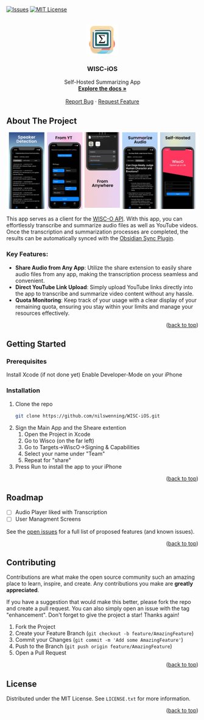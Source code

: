 <!-- Improved compatibility of back to top link: See: https://github.com/othneildrew/Best-README-Template/pull/73 -->
<a name="readme-top"></a>
<!--
*** Thanks for checking out the Best-README-Template. If you have a suggestion
*** that would make this better, please fork the repo and create a pull request
*** or simply open an issue with the tag "enhancement".
*** Don't forget to give the project a star!
*** Thanks again! Now go create something AMAZING! :D
-->



<!-- PROJECT SHIELDS -->
<!--
*** I'm using markdown "reference style" links for readability.
*** Reference links are enclosed in brackets [ ] instead of parentheses ( ).
*** See the bottom of this document for the declaration of the reference variables
*** for contributors-url, forks-url, etc. This is an optional, concise syntax you may use.
*** https://www.markdownguide.org/basic-syntax/#reference-style-links
-->
[![Issues][issues-shield]][issues-url]
[![MIT License][license-shield]][license-url]



<!-- PROJECT LOGO -->
<br />
<div align="center">
  <a href="https://github.com/nilswenning/WISC-iOS">
    <img src="docs/img/Wisco-logo.png" alt="Logo" width="80" height="80">
  </a>

<h3 align="center">WISC-iOS</h3>

  <p align="center">
    Self-Hosted Summarizing App
    <br />
    <a href="https://github.com/nilswenning/WISC-iOS"><strong>Explore the docs »</strong></a>
    <br />
    <br />
    <a href="https://github.com/nilswenning/WISC-iOS/issues/new?labels=bug&template=bug-report---.md">Report Bug</a>
    ·
    <a href="https://github.com/nilswenning/WISC-iOS/issues/new?labels=enhancement&template=feature-request---.md">Request Feature</a>
  </p>
</div>



<!-- ABOUT THE PROJECT -->
## About The Project

![Test Image 3](docs/img/Iphone_mok.jpg)

This app serves as a client for the [WISC-O API](https://github.com/nilswenning/Wisc-O). With this app, you can effortlessly transcribe and summarize audio files as well as YouTube videos. Once the transcription and summarization processes are completed, the results can be automatically synced with the [Obsidian Sync Plugin](https://github.com/nilswenning/WiscO-Obsidian-Sync).

### Key Features:

- **Share Audio from Any App**: Utilize the share extension to easily share audio files from any app, making the transcription process seamless and convenient.
- **Direct YouTube Link Upload**: Simply upload YouTube links directly into the app to transcribe and summarize video content without any hassle.
- **Quota Monitoring**: Keep track of your usage with a clear display of your remaining quota, ensuring you stay within your limits and manage your resources effectively.




<p align="right">(<a href="#readme-top">back to top</a>)</p>




<!-- GETTING STARTED -->
## Getting Started
### Prerequisites

Install Xcode (if not done yet)
Enable Developer-Mode on your iPhone

### Installation


1. Clone the repo
   ```sh
   git clone https://github.com/nilswenning/WISC-iOS.git
   ```
2. Sign the Main App and the Sheare extention
   1. Open the Project in Xcode
   2. Go to Wisco (on the far left)
   3. Go to Targets->WiscO->Signing & Capabilities
   4. Select your name under "Team"
   5. Repeat for "share"
3. Press Run to install the app to your iPhone

<p align="right">(<a href="#readme-top">back to top</a>)</p>



<!-- ROADMAP -->
## Roadmap

- [ ] Audio Player liked with Transcription
- [ ] User Managment Screens

See the [open issues](https://github.com/nilswenning/WISC-iOS/issues) for a full list of proposed features (and known issues).

<p align="right">(<a href="#readme-top">back to top</a>)</p>



<!-- CONTRIBUTING -->
## Contributing

Contributions are what make the open source community such an amazing place to learn, inspire, and create. Any contributions you make are **greatly appreciated**.

If you have a suggestion that would make this better, please fork the repo and create a pull request. You can also simply open an issue with the tag "enhancement".
Don't forget to give the project a star! Thanks again!

1. Fork the Project
2. Create your Feature Branch (`git checkout -b feature/AmazingFeature`)
3. Commit your Changes (`git commit -m 'Add some AmazingFeature'`)
4. Push to the Branch (`git push origin feature/AmazingFeature`)
5. Open a Pull Request

<p align="right">(<a href="#readme-top">back to top</a>)</p>



<!-- LICENSE -->
## License

Distributed under the MIT License. See `LICENSE.txt` for more information.

<p align="right">(<a href="#readme-top">back to top</a>)</p>


<!-- MARKDOWN LINKS & IMAGES -->
<!-- https://www.markdownguide.org/basic-syntax/#reference-style-links -->
[contributors-shield]: https://img.shields.io/github/contributors/nilswenning/WISC-iOS.svg?style=for-the-badge
[contributors-url]: https://github.com/nilswenning/WISC-iOS/graphs/contributors
[forks-shield]: https://img.shields.io/github/forks/nilswenning/WISC-iOS.svg?style=for-the-badge
[forks-url]: https://github.com/nilswenning/WISC-iOS/network/members
[stars-shield]: https://img.shields.io/github/stars/nilswenning/WISC-iOS.svg?style=for-the-badge
[stars-url]: https://github.com/nilswenning/WISC-iOS/stargazers
[issues-shield]: https://img.shields.io/github/issues/nilswenning/WISC-iOS.svg?style=for-the-badge
[issues-url]: https://github.com/nilswenning/WISC-iOS/issues
[license-shield]: https://img.shields.io/github/license/nilswenning/WISC-iOS.svg?style=for-the-badge
[license-url]: https://github.com/nilswenning/WISC-iOS/blob/master/LICENSE.txt
[linkedin-shield]: https://img.shields.io/badge/-LinkedIn-black.svg?style=for-the-badge&logo=linkedin&colorB=555
[linkedin-url]: https://linkedin.com/in/linkedin_username
[product-screenshot]: images/screenshot.png
[Next.js]: https://img.shields.io/badge/next.js-000000?style=for-the-badge&logo=nextdotjs&logoColor=white
[Next-url]: https://nextjs.org/
[React.js]: https://img.shields.io/badge/React-20232A?style=for-the-badge&logo=react&logoColor=61DAFB
[React-url]: https://reactjs.org/
[Vue.js]: https://img.shields.io/badge/Vue.js-35495E?style=for-the-badge&logo=vuedotjs&logoColor=4FC08D
[Vue-url]: https://vuejs.org/
[Angular.io]: https://img.shields.io/badge/Angular-DD0031?style=for-the-badge&logo=angular&logoColor=white
[Angular-url]: https://angular.io/
[Svelte.dev]: https://img.shields.io/badge/Svelte-4A4A55?style=for-the-badge&logo=svelte&logoColor=FF3E00
[Svelte-url]: https://svelte.dev/
[Laravel.com]: https://img.shields.io/badge/Laravel-FF2D20?style=for-the-badge&logo=laravel&logoColor=white
[Laravel-url]: https://laravel.com
[Bootstrap.com]: https://img.shields.io/badge/Bootstrap-563D7C?style=for-the-badge&logo=bootstrap&logoColor=white
[Bootstrap-url]: https://getbootstrap.com
[JQuery.com]: https://img.shields.io/badge/jQuery-0769AD?style=for-the-badge&logo=jquery&logoColor=white
[JQuery-url]: https://jquery.com 